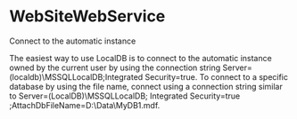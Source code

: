 # WebSiteWebService
Connect to the automatic instance

The easiest way to use LocalDB is to connect to the automatic instance owned by the current user by using the connection string Server=(localdb)\MSSQLLocalDB;Integrated Security=true. To connect to a specific database by using the file name, connect using a connection string similar to Server=(LocalDB)\MSSQLLocalDB; Integrated Security=true ;AttachDbFileName=D:\Data\MyDB1.mdf.